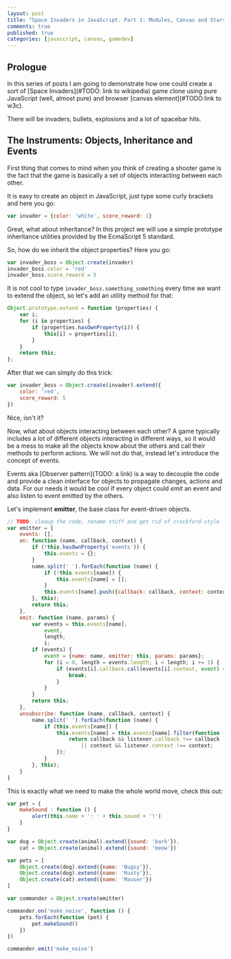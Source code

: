```yaml
---
layout: post
title: "Space Invaders in JavaScript. Part 1: Modules, Canvas and Stars"
comments: true
published: true
categories: [javascript, canvas, gamedev]
---
```


## Prologue

In this series of posts I am going to demonstrate how one could create a sort of [Space Invaders](#TODO: link to wikipedia) game clone using pure JavaScript (well, almost pure) and browser [canvas element](#TODO:link to w3c).

There will be invaders, bullets, explosions and a lot of spacebar hits.


## The Instruments: Objects, Inheritance and Events

First thing that comes to mind when you think of creating a shooter game is the fact that the game is basically a set of objects interacting between each other.

It is easy to create an object in JavaScript, just type some curly brackets and here you go:

~~~js
var invader = {color: 'white', score_reward: 1}
~~~

Great, what about inheritance? In this project we will use a simple prototype inheritance utilities provided by the EcmaScript 5 standard.

So, how do we inherit the object properties? Here you go:

~~~js
var invader_boss = Object.create(invader)
invader_boss.color = 'red'
invader_boss.score_reward = 5
~~~

It is not cool to type ```invader_boss.something_something``` every time we want to extend the object, so let's add an utility method for that:

~~~js
Object.prototype.extend = function (properties) {
    var i;
    for (i in properties) {
        if (properties.hasOwnProperty(i)) {
            this[i] = properties[i];
        }
    }
    return this;
};
~~~

After that we can simply do this trick:

~~~js
var invader_boss = Object.create(invader).extend({
    color: 'red',
    score_reward: 5
})
~~~

Nice, isn't it?

Now, what about objects interacting between each other? A game typically includes a lot of different objects interacting in different ways, so it would be a mess to make all the objects know about the others and call their methods to perform actions. We will not do that, instead let's introduce the concept of events.

Events aka [Observer pattern](TODO: a link) is a way to decouple the code and provide a clean interface for objects to propagate changes, actions and data. For our needs it would be cool if every object could _emit_ an event and also listen to event emitted by the others.

Let's implement __emitter__, the base class for event-driven objects.

~~~js
// TODO: cleaup the code, rename stuff and get rid of crockford-style
var emitter = {
    events: [],
    on: function (name, callback, context) {
        if (!this.hasOwnProperty('events')) {
            this.events = {};
        }
        name.split(' ').forEach(function (name) {
            if (!this.events[name]) {
                this.events[name] = [];
            }
            this.events[name].push({callback: callback, context: context || null});
        }, this);
        return this;
    },
    emit: function (name, params) {
        var events = this.events[name],
            event,
            length,
            i;
        if (events) {
            event = {name: name, emitter: this, params: params};
            for (i = 0, length = events.length; i < length; i += 1) {
                if (events[i].callback.call(events[i].context, event) === false) {
                    break;
                }
            }
        }
        return this;
    },
    unsubscribe: function (name, callback, context) {
        name.split(' ').forEach(function (name) {
            if (this.events[name]) {
                this.events[name] = this.events[name].filter(function (listener) {
                    return callback && listener.callback !== callback
                        || context && listener.context !== context;
                });
            }
        }, this);
    }
}
~~~

This is exactly what we need to make the whole world move, check this out:

~~~js
var pet = {
    makeSound : function () {
        alert(this.name + ': ' + this.sound + '!')
    }
}

var dog = Object.create(animal).extend({sound: 'bark'}),
    cat = Object.create(animal).extend({sound: 'meow'})

var pets = [
    Object.create(dog).extend({name: 'Bugsy'}),
    Object.create(dog).extend({name: 'Rusty'}),
    Object.create(cat).extend({name: 'Mauser'})
]

var commander = Object.create(emitter)

commander.on('make_noise', function () {
    pets.forEach(function (pet) {
        pet.makeSound()
    })
})

commander.emit('make_noise')
~~~
